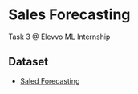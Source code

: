# Sales Forecasting
Task 3 @ Elevvo ML Internship

## Dataset
- [Saled Forecasting](https://www.kaggle.com/datasets/aslanahmedov/walmart-sales-forecast)
